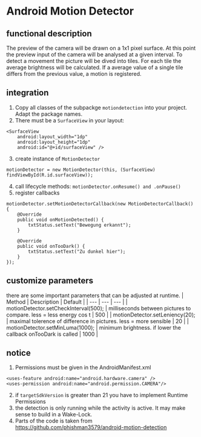 # Android Motion Detector

## functional description

The preview of the camera will be drawn on a 1x1 pixel surface. At this point the preview input of the camera will be analysed at a given interval.
To detect a movement the picture will be dived into tiles. For each tile the average brightness will be calculated. If a average value of a single tile differs from the previous value, a motion is registered.

## integration

1. Copy all classes of the subpackge `motiondetection` into your project. Adapt the package names.
2. There must be a `SurfaceView` in your layout:
```
<SurfaceView
    android:layout_width="1dp"
    android:layout_height="1dp"
    android:id="@+id/surfaceView" />
```
3. create instance of `MotionDetector`
```
motionDetector = new MotionDetector(this, (SurfaceView) findViewById(R.id.surfaceView));
```
4. call lifecycle methods: `motionDetector.onResume() and .onPause()`
5. register callbacks
```
motionDetector.setMotionDetectorCallback(new MotionDetectorCallback() {
    @Override
    public void onMotionDetected() {
        txtStatus.setText("Bewegung erkannt");
    }

    @Override
    public void onTooDark() {
        txtStatus.setText("Zu dunkel hier");
    }
});
```

## customize parameters

there are some important parameters that can be adjusted at runtime.
| Method | Description | Default |
| --- | --- | --- |
| motionDetector.setCheckInterval(500); | milliseconds between pictures to compare. less = less energy cos t | 500 |
| motionDetector.setLeniency(20); | maximal tolerence of difference in pictures. less = more sensible | 20 |
| motionDetector.setMinLuma(1000); | minimum brightness. if lower the callback onTooDark is called | 1000 |

## notice

1. Permissions must be given in the AndroidManifest.xml
```
<uses-feature android:name="android.hardware.camera" />
<uses-permission android:name="android.permission.CAMERA"/>
```
2. if `targetSdkVersion` is greater than 21 you have to implement Runtime Permissions
3. the detection is only running while the activity is active. It may make sense to build in a Wake-Lock.
4. Parts of the code is taken from https://github.com/phishman3579/android-motion-detection

